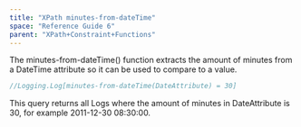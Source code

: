```yaml
---
title: "XPath minutes-from-dateTime"
space: "Reference Guide 6"
parent: "XPath+Constraint+Functions"
---
```



The minutes-from-dateTime() function extracts the amount of minutes from a DateTime attribute so it can be used to compare to a value.

```java
//Logging.Log[minutes-from-dateTime(DateAttribute) = 30]
```

This query returns all Logs where the amount of minutes in DateAttribute is 30, for example 2011-12-30 08:30:00.
